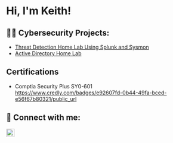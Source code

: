 <h1>Hi, I'm Keith! </h1>

<h2>👨‍💻 Cybersecurity Projects:</h2>

  - [Threat Detection Home Lab Using Splunk and Sysmon]((https://github.com/KeithSingleton3/Threat-Detection-Home-Lab-Using-Splunk-and-Sysmon/tree/main))
  - [Active Directory Home Lab](https://github.com/KeithSingleton3/Threat-Detection-Home-Lab-Using-Splunk-and-Sysmon/tree/main)

<h2> Certifications</h2>

- Comptia Security Plus SY0-601 https://www.credly.com/badges/e92607fd-0b44-49fa-bced-e56f67b80321/public_url

<h2> 🤳 Connect with me:</h2>

[<img align="left" alt="JoshMadakor | LinkedIn" width="22px" src="https://cdn.jsdelivr.net/npm/simple-icons@v3/icons/linkedin.svg" />][linkedin]

[linkedin]: https://www.linkedin.com/in/keith-singleton-516293318/

<!--
**joshmadakor1/joshmadakor1** is a ✨ _special_ ✨ repository because its `README.md` (this file) appears on your GitHub profile.

Here are some ideas to get you started:

- 🔭 I’m currently working on ...
- 🌱 I’m currently learning ...
- 👯 I’m looking to collaborate on ...
- 🤔 I’m looking for help with ...
- 💬 Ask me about ...
- 📫 How to reach me: ...
- 😄 Pronouns: ...
- ⚡ Fun fact: ...
-->
